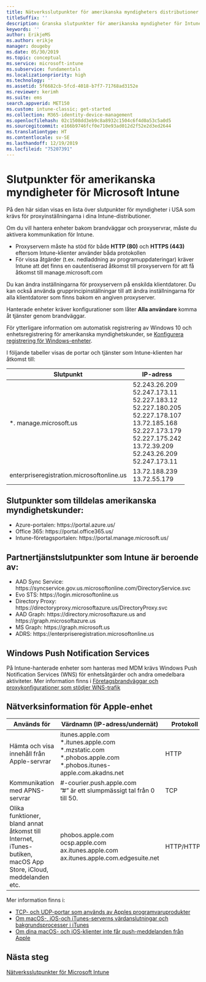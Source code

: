 ```yaml
---
title: Nätverksslutpunkter för amerikanska myndigheters distributioner – Microsoft Intune
titleSuffix: ''
description: Granska slutpunkter för amerikanska myndigheter för Intune.
keywords: ''
author: ErikjeMS
ms.author: erikje
manager: dougeby
ms.date: 05/30/2019
ms.topic: conceptual
ms.service: microsoft-intune
ms.subservice: fundamentals
ms.localizationpriority: high
ms.technology: ''
ms.assetid: 5f6682cb-5fcd-4018-b7f7-71768ad3152e
ms.reviewer: kerimh
ms.suite: ems
search.appverid: MET150
ms.custom: intune-classic; get-started
ms.collection: M365-identity-device-management
ms.openlocfilehash: 02c1508dd3eb9c8a8932c1504c6f4d0a53c5a0d5
ms.sourcegitcommit: e166b9746fcf0e710e93ad012d2f52e2d3ed2644
ms.translationtype: HT
ms.contentlocale: sv-SE
ms.lasthandoff: 12/19/2019
ms.locfileid: "75207391"
---
```

# <a name="us-government-endpoints-for-microsoft-intune"></a>Slutpunkter för amerikanska myndigheter för Microsoft Intune

På den här sidan visas en lista över slutpunkter för myndigheter i USA som krävs för proxyinställningarna i dina Intune-distributioner.

Om du vill hantera enheter bakom brandväggar och proxyservrar, måste du aktivera kommunikation för Intune.

- Proxyservern måste ha stöd för både **HTTP (80)** och **HTTPS (443)** eftersom Intune-klienter använder båda protokollen
- För vissa åtgärder (t.ex. nedladdning av programuppdateringar) kräver Intune att det finns en oautentiserad åtkomst till proxyservern för att få åtkomst till manage.microsoft.com

Du kan ändra inställningarna för proxyservern på enskilda klientdatorer. Du kan också använda grupprincipinställningar till att ändra inställningarna för alla klientdatorer som finns bakom en angiven proxyserver.

Hanterade enheter kräver konfigurationer som låter **Alla användare** komma åt tjänster genom brandväggar.

För ytterligare information om automatisk registrering av Windows 10 och enhetsregistrering för amerikanska myndighetskunder, se [Konfigurera registrering för Windows-enheter](../enrollment/windows-enroll.md#windows-10-auto-enrollment-and-device-registration).

I följande tabeller visas de portar och tjänster som Intune-klienten har åtkomst till:

|**Slutpunkt**|**IP-adress**|
|---------------------|-----------|
|*. manage.microsoft.us | 52.243.26.209 <br> 52.247.173.11 <br> 52.227.183.12 <br>52.227.180.205 <br> 52.227.178.107 <br> 13.72.185.168 <br> 52.227.173.179 <br> 52.227.175.242 <br> 13.72.39.209 <br> 52.243.26.209 <br> 52.247.173.11 |
| enterpriseregistration.microsoftonline.us | 13.72.188.239 <br> 13.72.55.179 |

## <a name="us-government-customer-designated-endpoints"></a>Slutpunkter som tilldelas amerikanska myndighetskunder:
- Azure-portalen: https:\//portal.azure.us/ 
- Office 365: https:\//portal.office365.us/ 
- Intune-företagsportalen: https:\//portal.manage.microsoft.us/ 

## <a name="partner-service-endpoints-that-intune-depends-on"></a>Partnertjänstslutpunkter som Intune är beroende av:
- AAD Sync Service: https:\//syncservice.gov.us.microsoftonline.com/DirectoryService.svc
- Evo STS: https:\//login.microsoftonline.us
- Directory Proxy: https:\//directoryproxy.microsoftazure.us/DirectoryProxy.svc
- AAD Graph: https:\//directory.microsoftazure.us and https:\//graph.microsoftazure.us
- MS Graph: https:\//graph.microsoft.us
- ADRS: https:\//enterpriseregistration.microsoftonline.us

## <a name="windows-push-notification-services"></a>Windows Push Notification Services
På Intune-hanterade enheter som hanteras med MDM krävs Windows Push Notification Services (WNS) för enhetsåtgärder och andra omedelbara aktiviteter. Mer information finns i [Företagsbrandväggar och proxykonfigurationer som stödjer WNS-trafik](https://docs.microsoft.com/windows/uwp/design/shell/tiles-and-notifications/firewall-allowlist-config)

## <a name="apple-device-network-information"></a>Nätverksinformation för Apple-enhet

|**Används för**|**Värdnamn (IP-adress/undernät)**|**Protokoll**|**Port**|
|------------|-----------|------------|-----------|
|Hämta och visa innehåll från Apple-servrar|itunes.apple.com<br>\*.itunes.apple.com<br>\*.mzstatic.com<br>\*.phobos.apple.com<br>\*.phobos.itunes-apple.com.akadns.net|HTTP|80|
|Kommunikation med APNS-servrar|#-courier.push.apple.com<br>”#” är ett slumpmässigt tal från 0 till 50.|TCP|5223 och 443|
|Olika funktioner, bland annat åtkomst till Internet, iTunes-butiken, macOS App Store, iCloud, meddelanden etc.|phobos.apple.com<br>ocsp.apple.com<br>ax.itunes.apple.com<br>ax.itunes.apple.com.edgesuite.net|HTTP/HTTPS|80 eller 443|

Mer information finns i:

- [TCP- och UDP-portar som används av Apples programvaruprodukter](https://support.apple.com/HT202944)
- [Om macOS-, iOS-och iTunes-serverns värdanslutningar och bakgrundsprocesser i iTunes](https://support.apple.com/HT201999)
- [Om dina macOS- och iOS-klienter inte får push-meddelanden från Apple](https://support.apple.com/HT203609)

## <a name="next-steps"></a>Nästa steg
[Nätverksslutpunkter för Microsoft Intune](intune-endpoints.md)

